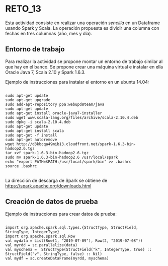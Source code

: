 # RETO_13

Esta actividad consiste en realizar una operación *sencilla* en un Dataframe usando Spark y Scala. La operación propuesta es dividir una columna con fechas en tres columnas (año, mes y día).

## Entorno de trabajo

Para realizar la actividad se propone montar un entorno de trabajo similar al que hay en el banco. Se propone crear una máquina virtual e instalar en ella Oracle Java 7, Scala 2.10 y Spark 1.6.3.

Ejemplo de instrucciones para instalar el entorno en un ubuntu 14.04:
<pre>
<code>
sudo apt-get update
sudo apt-get upgrade
sudo add-apt-repository ppa:webupd8team/java
sudo apt-get update
sudo apt-get install oracle-java7-installer
sudo wget www.scala-lang.org/files/archive/scala-2.10.4.deb
sudo dpkg -i scala-2.10.4.deb
sudo apt-get update
sudo apt-get install scala
sudo apt-get -f install
sudo apt-get autoremove
wget http://d3kbcqa49mib13.cloudfront.net/spark-1.6.3-bin-hadoop2.6.tgz
tar xvf spark-1.6.3-bin-hadoop2.6.tgz
sudo mv spark-1.6.3-bin-hadoop2.6 /usr/local/spark
echo "export PATH=$PATH:/usr/local/spark/bin" >> .bashrc
source .bashrc
</code>
</pre>
La dirección de descarga de Spark se obtiene de https://spark.apache.org/downloads.html

## Creación de datos de prueba

Ejemplo de instrucciones para crear datos de prueba:
<pre>
<code>
import org.apache.spark.sql.types.{StructType, StructField, StringType, IntegerType}
import org.apache.spark.sql.Row
val mydata = List(Row(1, "2019-07-09"), Row(2, "2019-07-08"))
val myrdd = sc.parallelize(data)
val myschema =  StructType(StructField("k", IntegerType, true) :: StructField("v", StringType, false) :: Nil)
val mydf = sc.createDataFrame(myrdd, myschema)
</code>
</pre>

